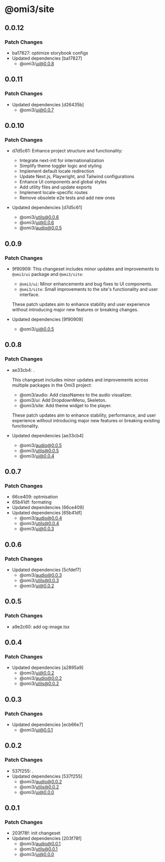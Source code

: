 # @omi3/site

## 0.0.12

### Patch Changes

- ba17827: optimize storybook configs
- Updated dependencies [ba17827]
  - @omi3/ui@0.0.8

## 0.0.11

### Patch Changes

- Updated dependencies [d26435b]
  - @omi3/ui@0.0.7

## 0.0.10

### Patch Changes

- d7d5c61: Enhance project structure and functionality:

  - Integrate next-intl for internationalization
  - Simplify theme toggler logic and styling
  - Implement default locale redirection
  - Update Next.js, Playwright, and Tailwind configurations
  - Enhance UI components and global styles
  - Add utility files and update exports
  - Implement locale-specific routes
  - Remove obsolete e2e tests and add new ones

- Updated dependencies [d7d5c61]
  - @omi3/utils@0.0.6
  - @omi3/ui@0.0.6
  - @omi3/audio@0.0.5

## 0.0.9

### Patch Changes

- 9f90909: This changeset includes minor updates and improvements to `@omi3/ui` package and `@omi3/site`:

  - `@omi3/ui`: Minor enhancements and bug fixes to UI components.
  - `@omi3/site`: Small improvements to the site's functionality and user interface.

  These patch updates aim to enhance stability and user experience without introducing major new features or breaking changes.

- Updated dependencies [9f90909]
  - @omi3/ui@0.0.5

## 0.0.8

### Patch Changes

- ae33cb4: .

  This changeset includes minor updates and improvements across multiple packages in the Omi3 project:

  - @omi3/audio: Add classNames to the audio visualizer.
  - @omi3/ui: Add DropdownMenu, Skeleton.
  - @omi3/site: Add theme widget to the player.

  These patch updates aim to enhance stability, performance, and user experience without introducing major new features or breaking existing functionality.

- Updated dependencies [ae33cb4]
  - @omi3/audio@0.0.5
  - @omi3/utils@0.0.5
  - @omi3/ui@0.0.4

## 0.0.7

### Patch Changes

- 66ce409: optmisation
- 65b41df: formating
- Updated dependencies [66ce409]
- Updated dependencies [65b41df]
  - @omi3/audio@0.0.4
  - @omi3/utils@0.0.4
  - @omi3/ui@0.0.3

## 0.0.6

### Patch Changes

- Updated dependencies [5cfdef7]
  - @omi3/audio@0.0.3
  - @omi3/utils@0.0.3
  - @omi3/ui@0.0.2

## 0.0.5

### Patch Changes

- a9e2c60: add og-image.tsx

## 0.0.4

### Patch Changes

- Updated dependencies [a2895a9]
  - @omi3/ui@0.0.2
  - @omi3/audio@0.0.2
  - @omi3/utils@0.0.2

## 0.0.3

### Patch Changes

- Updated dependencies [ecb66e7]
  - @omi3/ui@0.0.1

## 0.0.2

### Patch Changes

- 537f255: .
- Updated dependencies [537f255]
  - @omi3/audio@0.0.2
  - @omi3/utils@0.0.2
  - @omi3/ui@0.0.0

## 0.0.1

### Patch Changes

- 203f78f: init changeset
- Updated dependencies [203f78f]
  - @omi3/audio@0.0.1
  - @omi3/utils@0.0.1
  - @omi3/ui@0.0.0

